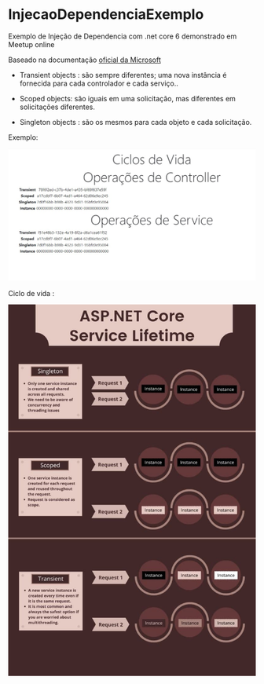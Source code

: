 # InjecaoDependenciaExemplo

 Exemplo de Injeção de Dependencia com .net core 6 demonstrado em Meetup online
 
 Baseado na documentação [oficial da Microsoft](https://learn.microsoft.com/pt-br/dotnet/core/extensions/dependency-injection-usage?WT.mc_id=DOP-MVP-5003242)
 
 
* Transient objects : são sempre diferentes; uma nova instância é fornecida para cada controlador e cada serviço..

* Scoped objects: são iguais em uma solicitação, mas diferentes em solicitações diferentes.

* Singleton objects : são os mesmos para cada objeto e cada solicitação.

Exemplo:

![Cilo de vida](https://github.com/TBertuzzi/InjecaoDependenciaExemplo/blob/main/Resources/Exemplo.jpg?raw=true)

Ciclo de vida :

![Cilo de vida](https://github.com/TBertuzzi/InjecaoDependenciaExemplo/blob/main/Resources/LifeTime.jpg?raw=true)
